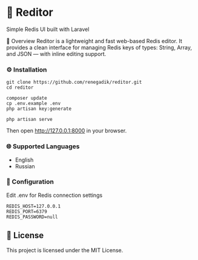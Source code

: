 <h1 align="left">📝 Reditor</h1> <p align="left">Simple Redis UI built with Laravel</p>

🚀 Overview
Reditor is a lightweight and fast web-based Redis editor.
It provides a clean interface for managing Redis keys of types:
String, Array, and JSON — with inline editing support.

<h3 align="left">⚙️ Installation</h3>

<pre><code>git clone https://github.com/renegadik/reditor.git
cd reditor</code></pre>

<pre><code>composer update
cp .env.example .env
php artisan key:generate</code></pre>

<pre><code>php artisan serve</code></pre>
Then open http://127.0.0.1:8000 in your browser.

<h3 align="left">🌐 Supported Languages</h3>
<ul>
  <li>English</li>
  <li>Russian</li>
</ul>

<h3 align="left">🔐 Configuration</h3>
Edit .env for Redis connection settings
<pre><code>REDIS_HOST=127.0.0.1
REDIS_PORT=6379
REDIS_PASSWORD=null</code></pre>

## 📄 License
This project is licensed under the MIT License.
